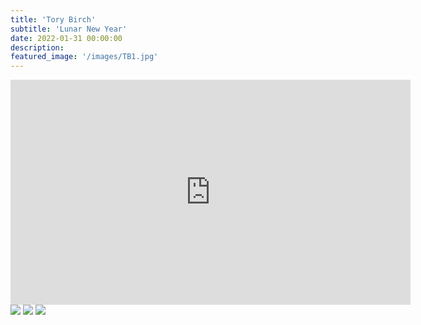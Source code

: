 ```yaml
---
title: 'Tory Birch'
subtitle: 'Lunar New Year'
date: 2022-01-31 00:00:00
description: 
featured_image: '/images/TB1.jpg'
---
```

<iframe src="https://player.vimeo.com/video/844798664?h=f69fe31159"  width="640" height="360" frameborder="0" webkitallowfullscreen mozallowfullscreen allowfullscreen></iframe>

<div class="gallery" data-columns="3">
	<img src="/images/TB1.jpg">
	<img src="/images/TB2.jpg">
	<img src="/images/TB3.jpg">
</div>


